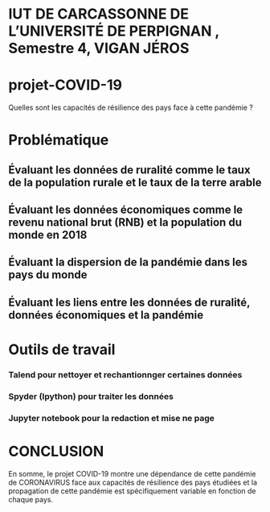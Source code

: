 # IUT DE CARCASSONNE DE L’UNIVERSITÉ DE PERPIGNAN  , Semestre 4, VIGAN JÉROS

# projet-COVID-19
Quelles sont les capacités de résilience des pays face à cette pandémie ? 

# Problématique
   ## Évaluant les données de ruralité comme le taux de la population rurale et le taux de la terre arable
   ## Évaluant les données économiques comme le revenu national brut (RNB) et la population du monde en 2018
   ## Évaluant la dispersion de la pandémie dans les pays du monde
   ## Évaluant les liens entre les données de ruralité, données économiques et la pandémie 


# Outils de travail
  ### Talend pour nettoyer et rechantionnger certaines données
  ### Spyder (Ipython) pour traiter les données
  ### Jupyter notebook pour la redaction et mise ne page


# CONCLUSION
En somme, le projet COVID-19 montre une dépendance de cette pandémie de CORONAVIRUS
face aux capacités de résilience des pays
étudiées et la propagation de cette pandémie est spécifiquement variable en fonction de chaque
pays.

